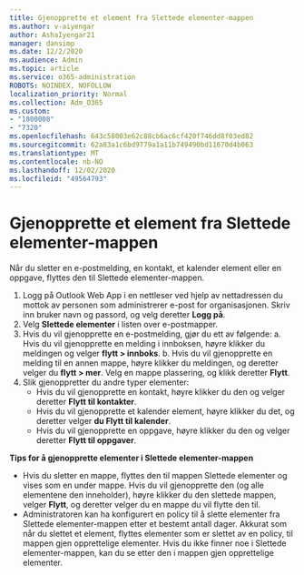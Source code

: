 ```yaml
---
title: Gjenopprette et element fra Slettede elementer-mappen
ms.author: v-aiyengar
author: AshaIyengar21
manager: dansimp
ms.date: 12/2/2020
ms.audience: Admin
ms.topic: article
ms.service: o365-administration
ROBOTS: NOINDEX, NOFOLLOW
localization_priority: Normal
ms.collection: Adm_O365
ms.custom:
- "1800008"
- "7320"
ms.openlocfilehash: 643c58003e62c88cb6ac6cf420f746dd8f03ed82
ms.sourcegitcommit: 62a83a1c6bd9779a1a11b749490bd11670d4b063
ms.translationtype: MT
ms.contentlocale: nb-NO
ms.lasthandoff: 12/02/2020
ms.locfileid: "49564793"
---
```

# <a name="recover-an-item-from-your-deleted-items-folder"></a>Gjenopprette et element fra Slettede elementer-mappen

Når du sletter en e-postmelding, en kontakt, et kalender element eller en oppgave, flyttes den til Slettede elementer-mappen.

1. Logg på Outlook Web App i en nettleser ved hjelp av nettadressen du mottok av personen som administrerer e-post for organisasjonen. Skriv inn bruker navn og passord, og velg deretter **Logg på**.
1. Velg **Slettede elementer** i listen over e-postmapper.
1. Hvis du vil gjenopprette en e-postmelding, gjør du ett av følgende: a. Hvis du vil gjenopprette en melding i innboksen, høyre klikker du meldingen og velger **flytt > innboks**.
    b. Hvis du vil gjenopprette en melding til en annen mappe, høyre klikker du meldingen, og deretter velger du **flytt > mer**. Velg en mappe plassering, og klikk deretter **Flytt**.
4. Slik gjenoppretter du andre typer elementer:
    - Hvis du vil gjenopprette en kontakt, høyre klikker du den og velger deretter **Flytt til kontakter**.
    - Hvis du vil gjenopprette et kalender element, høyre klikker du det, og deretter velger **du Flytt til kalender**.
    - Hvis du vil gjenopprette en oppgave, høyre klikker du den og velger deretter **Flytt til oppgaver**.

**Tips for å gjenopprette elementer i Slettede elementer-mappen**

- Hvis du sletter en mappe, flyttes den til mappen Slettede elementer og vises som en under mappe. Hvis du vil gjenopprette den (og alle elementene den inneholder), høyre klikker du den slettede mappen, velger **Flytt**, og deretter velger du en mappe du vil flytte den til.
- Administratoren kan ha konfigurert en policy til å slette elementer fra Slettede elementer-mappen etter et bestemt antall dager. Akkurat som når du slettet et element, flyttes elementer som er slettet av en policy, til mappen gjen opprettelige elementer. Hvis du ikke finner noe i Slettede elementer-mappen, kan du se etter den i mappen gjen opprettelige elementer.
